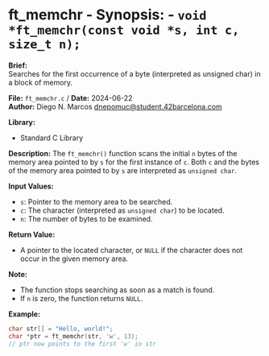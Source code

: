 # ft_memchr - **Synopsis:** - `void *ft_memchr(const void *s, int c, size_t n);`

**Brief:**  
Searches for the first occurrence of a byte (interpreted as unsigned char) in a block of memory.

**File:** `ft_memchr.c` / **Date:** 2024-06-22  
**Author:** Diego N. Marcos <dnepomuc@student.42barcelona.com>

**Library:**  
* Standard C Library

**Description:**
The `ft_memchr()` function scans the initial `n` bytes of the memory area pointed to by `s` for the first instance of `c`. Both `c` and the bytes of the memory area pointed to by `s` are interpreted as `unsigned char`.

**Input Values:**
* `s`: Pointer to the memory area to be searched.
* `c`: The character (interpreted as `unsigned char`) to be located.
* `n`: The number of bytes to be examined.

**Return Value:**
* A pointer to the located character, or `NULL` if the character does not occur in the given memory area.

**Note:**
- The function stops searching as soon as a match is found.
- If `n` is zero, the function returns `NULL`.

**Example:**
```c
char str[] = "Hello, world!";
char *ptr = ft_memchr(str, 'w', 13); 
// ptr now points to the first 'w' in str
